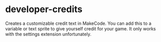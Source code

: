 # developer-credits
Creates a customizable credit text in MakeCode.
You can add this to a variable or text sprite to give yourself credit for your game.
It only works with the settings extension unfortunately.
